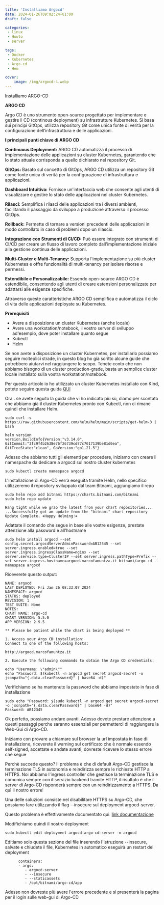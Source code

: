 ```yaml
---
title: 'Installiamo Argocd'
date: 2024-01-26T09:02:24+01:00
draft: false

categories:
 - linux
 - Howto
 - server

tags:
 - Docker
 - Kubernetes
 - Argo-cd
 - Hem

cover:
    image: /img/argocd-4.webp
---
```




Installiamo ARGO-CD


**ARGO CD**

Argo CD è uno strumento open-source progettato per implementare e gestire il CD (continous deployment) su infrastrutture Kubernetes. 
Si basa sui principi GitOps, utilizza repository Git come unica fonte di verità per la configurazione dell'infrastruttura e delle applicazioni. 

**I principali punti chiave di ARGO CD**

**Continuous Deployment:** ARGO CD automatizza il processo di implementazione delle applicazioni su cluster Kubernetes, garantendo che lo stato attuale corrisponda a quello dichiarato nel repository Git.

**GitOps:** Basato sul concetto di GitOps, ARGO CD utilizza un repository Git come fonte unica di verità per la configurazione di infrastruttura e applicazioni.

**Dashboard Intuitiva:** Fornisce un'interfaccia web che consente agli utenti di visualizzare e gestire lo stato delle applicazioni nel cluster Kubernetes.

**Rilasci:** Semplifica i rilasci delle applicazioni tra i diversi ambienti, facilitando il passaggio da sviluppo a produzione attraverso il processo GitOps.

**Rollback:** Permette di tornare a versioni precedenti delle applicazioni in modo controllato in caso di problemi dopo un rilascio.

**Integrazione con Strumenti di CI/CD:** Può essere integrato con strumenti di CI/CD per creare un flusso di lavoro completo dall'implementazione iniziale alla gestione continua delle applicazioni.

**Multi-Cluster e Multi-Tenancy:** Supporta l'implementazione su più cluster Kubernetes e offre funzionalità di multi-tenancy per isolare risorse e permessi.

**Estendibile e Personalizzabile:** Essendo open-source ARGO CD è estendibile, consentendo agli utenti di creare estensioni personalizzate per adattarsi alle esigenze specifiche.



Attraverso queste caratteristiche ARGO CD semplifica e automatizza il ciclo di vita delle applicazioni deployate su Kubernetes.


**Prerequisiti**

- Avere a disposizione un cluster Kubernetes (anche locale)
- Avere una workstation/notebook, il vostro server di sviluppo ad'esempio, dove poter installare quanto segue
- Kubectl
- Helm


Se non avete a disposizione un cluster Kubernetes, per installarlo possiamo seguire molteplici strade, in questo blog ho già scritto alcune guide che potrebbero aiutarvi nel raggiungere lo scopo. Tenete conto che non abbiamo bisogno di un cluster production-grade, basta un semplice cluster locale installato sulla vostra workstation/notebook.

Per questo articolo io ho utilizzato un cluster Kubernetes installato con Kind, potete seguire questa guida [QUI](https://marcofanuntza.it/posts/proviamo-kubernetes-con-kind/)

Ora.. se avete seguito la guida che vi ho indicato più sù, diamo per scontato che abbiamo già il cluster Kubernetes pronto con Kubectl, non ci rimane quindi che installare Helm.

    sudo curl -s https://raw.githubusercontent.com/helm/helm/main/scripts/get-helm-3 | bash

    helm version
    version.BuildInfo{Version:"v3.14.0", GitCommit:"3fc9f4b2638e76f26739cd77c7017139be81d0ea", GitTreeState:"clean", GoVersion:"go1.21.5"}


Adesso che abbiamo tutti gli elementi per procedere, iniziamo con creare il namespache da dedicare a argocd sul nostro cluster kubernetes

    sudo kubectl create namespace argocd


L'installazione di Argo-CD verrà eseguita tramite Helm, nello specifico utilizzeremo il repository sviluppato dal team Bitnami, aggiungiamo il repo

    sudo helm repo add bitnami https://charts.bitnami.com/bitnami
    sudo helm repo update

    Hang tight while we grab the latest from your chart repositories...
    ...Successfully got an update from the "bitnami" chart repository
    Update Complete. ⎈Happy Helming!⎈

Adattate il comando che segue in base alle vostre esigenze, prestate attenzione alla password e all'hostname

    sudo helm install argocd --set config.secret.argocdServerAdminPassword=AB12345 --set server.ingress.enabled=true --set server.ingress.ingressClassName=nginx --set server.service.type=ClusterIP --set server.ingress.pathType=Prefix --set server.ingress.hostname=argocd.marcofanuntza.it bitnami/argo-cd --namespace argocd

Riceverete questo output:

    NAME: argocd
    LAST DEPLOYED: Fri Jan 26 08:33:07 2024
    NAMESPACE: argocd
    STATUS: deployed
    REVISION: 1
    TEST SUITE: None
    NOTES:
    CHART NAME: argo-cd
    CHART VERSION: 5.5.0
    APP VERSION: 2.9.5

    ** Please be patient while the chart is being deployed **

    1. Access your Argo CD installation:
    Connect to one of the following hosts:

    http://argocd.marcofanuntza.it

    2. Execute the following commands to obtain the Argo CD credentials:

    echo "Username: \"admin\""
    echo "Password: $(kubectl -n argocd get secret argocd-secret -o jsonpath="{.data.clearPassword}" | base64 -d)"

Verifichiamo se ha mantenuto la password che abbiamo impostato in fase di installazione

    sudo echo "Password: $(sudo kubectl -n argocd get secret argocd-secret -o jsonpath="{.data.clearPassword}" | base64 -d)"
    Password: AB12345

Ok perfetto, possiamo andare avanti. Adesso dovete prestare attenzione a questi passaggi perche saranno essenziali per permetterci di raggiungere la Web-Gui di Argo-CD.

Iniziamo con provare a chiamare sul browser la url impostata in fase di installazione, riceverete il warning sul certificato che è normale essendo self-signed, accettate e andate avanti, dovreste ricevere lo stesso errore che segue


Perchè succede questo? Il problema è che di default Argo-CD gestisce la terminazione TLS in autonomia e reindirizza sempre le richieste HTTP a HTTPS. Noi abbiamo l'ingress controller che gestisce la terminazione TLS e comunica sempre con il servizio backend tramite HTTP, il risultato è che il server di Argo-CD risponderà sempre con un reindirizzamento a HTTPS. Da quì il nostro errore! 

Una delle soluzioni consiste nel disabilitare HTTPS su Argo-CD, che possiamo fare utilizzando il flag --insecure sul deployment argocd-server.

Questo problema è effettivamente documentato qui: [link documentazione](https://argo-cd.readthedocs.io/en/stable/operator-manual/ingress/#option-2-multiple-ingress-objects-and-hosts)

Modifichiamo quindi il nostro deployment

    sudo kubectl edit deployment argocd-argo-cd-server -n argocd

Editiamo solo questa sezione del file inserendo l'istruzione --insecure, salvate e chiudete il file, Kubernetes in automatico eseguirà un restart del deployment

          containers:
          - args:
             - argocd-server
             - --insecure
             - --staticassets
             - /opt/bitnami/argo-cd/app


Adesso non dovreste più avere l'errore precedente e si presenterà la pagina per il login sulle web-gui di Argo-CD




